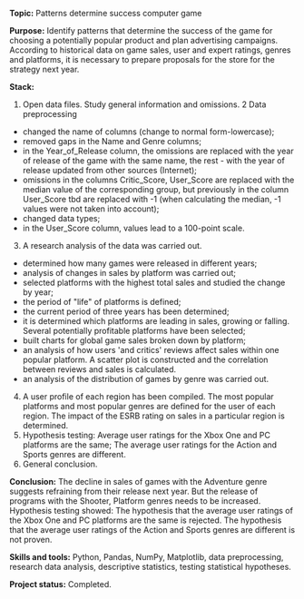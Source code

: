 __Topic:__ Patterns determine success computer game

__Purpose:__ Identify patterns that determine the success of the game for choosing a potentially popular product and plan advertising campaigns. According to historical data on game sales, user and expert ratings, genres and platforms, it is necessary to prepare proposals for the store for the strategy next year.

__Stack:__
1. Open data files. Study general information and omissions.
2 Data preprocessing
- changed the name of columns (change to normal form-lowercase);
- removed gaps in the Name and Genre columns;
- in the Year_of_Release column, the omissions are replaced with the year of release of the game with the same name, the rest - with the year of release updated from other sources (Internet);
- omissions in the columns Critic_Score, User_Score are replaced with the median value of the corresponding group, but previously in the column User_Score tbd are replaced with -1 (when calculating the median, -1 values were not taken into account);
- changed data types;
- in the User_Score column, values lead to a 100-point scale.
3. A research analysis of the data was carried out.
- determined how many games were released in different years;
- analysis of changes in sales by platform was carried out;
- selected platforms with the highest total sales and studied the change by year;
- the period of "life" of platforms is defined;
- the current period of three years has been determined;
- it is determined which platforms are leading in sales, growing or falling. Several potentially profitable platforms have been selected;
- built charts for global game sales broken down by platform;
- an analysis of how users 'and critics' reviews affect sales within one popular platform. A scatter plot is constructed and the correlation between reviews and sales is calculated.
- an analysis of the distribution of games by genre was carried out.
4. A user profile of each region has been compiled. The most popular platforms and most popular genres are defined for the user of each region. The impact of the ESRB rating on sales in a particular region is determined.
5. Hypothesis testing:
Average user ratings for the Xbox One and PC platforms are the same;
The average user ratings for the Action and Sports genres are different.
6. General conclusion.

__Conclusion:__ The decline in sales of games with the Adventure genre suggests refraining from their release next year. But the release of programs with the Shooter, Platform genres needs to be increased. Hypothesis testing showed: The hypothesis that the average user ratings of the Xbox One and PC platforms are the same is rejected. The hypothesis that the average user ratings of the Action and Sports genres are different is not proven.

__Skills and tools:__ Python, Pandas, NumPy, Matplotlib, data preprocessing, research data analysis, descriptive statistics, testing statistical hypotheses.

__Project status:__ Completed.
